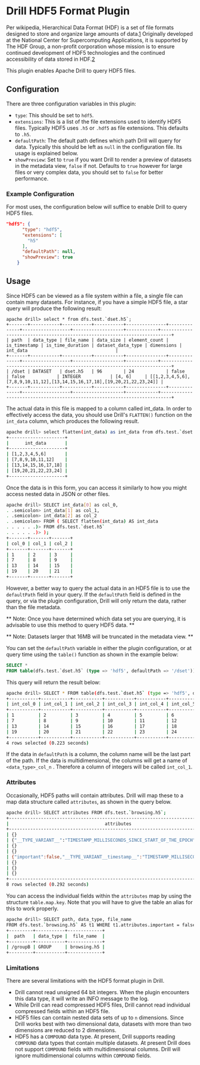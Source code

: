 # Drill HDF5 Format Plugin
Per wikipedia, Hierarchical Data Format (HDF) is a set of file formats designed to store and organize large amounts of data.[1] Originally developed at the National Center for
 Supercomputing Applications, it is supported by The HDF Group, a non-profit corporation whose mission is to ensure continued development of HDF5 technologies and the continued
  accessibility of data stored in HDF.[2]

This plugin enables Apache Drill to query HDF5 files.

## Configuration
There are three configuration variables in this plugin:
* `type`: This should be set to `hdf5`.
* `extensions`: This is a list of the file extensions used to identify HDF5 files. Typically HDF5 uses `.h5` or `.hdf5` as file extensions. This defaults to `.h5`.
* `defaultPath`: The default path defines which path Drill will query for data. Typically this should be left as `null` in the configuration file. Its usage is explained below.
* `showPreview`: Set to `true` if you want Drill to render a preview of datasets in the metadata view, `false` if not.  Defaults to `true` however for large files or very 
  complex data, you should set to `false` for better performance.

### Example Configuration
For most uses, the configuration below will suffice to enable Drill to query HDF5 files.
```json
"hdf5": {
      "type": "hdf5",
      "extensions": [
        "h5"
      ],
      "defaultPath": null,
      "showPreview": true
    }
```
## Usage
Since HDF5 can be viewed as a file system within a file, a single file can contain many datasets. For instance, if you have a simple HDF5 file, a star query will produce the following result:
```
apache drill> select * from dfs.test.`dset.h5`;
+-------+-----------+-----------+-----------+---------------+--------------+------------------+-------------------+------------+--------------------------------------------------------------------------+
| path  | data_type | file_name | data_size | element_count | is_timestamp | is_time_duration | dataset_data_type | dimensions |                                 int_data                                 |
+-------+-----------+-----------+-----------+---------------+--------------+------------------+-------------------+------------+--------------------------------------------------------------------------+
| /dset | DATASET   | dset.h5   | 96        | 24            | false        | false            | INTEGER           | [4, 6]     | [[1,2,3,4,5,6],[7,8,9,10,11,12],[13,14,15,16,17,18],[19,20,21,22,23,24]] |
+-------+-----------+-----------+-----------+---------------+--------------+------------------+-------------------+------------+--------------------------------------------------------------------------+
```
The actual data in this file is mapped to a column called int_data. In order to effectively access the data, you should use Drill's `FLATTEN()` function on the `int_data` column, which produces the following result.

```bash
apache drill> select flatten(int_data) as int_data from dfs.test.`dset.h5`;
+---------------------+
|      int_data       |
+---------------------+
| [1,2,3,4,5,6]       |
| [7,8,9,10,11,12]    |
| [13,14,15,16,17,18] |
| [19,20,21,22,23,24] |
+---------------------+
```
Once the data is in this form, you can access it similarly to how you might access nested data in JSON or other files. 

```bash
apache drill> SELECT int_data[0] as col_0,
. .semicolon> int_data[1] as col_1,
. .semicolon> int_data[2] as col_2
. .semicolon> FROM ( SELECT flatten(int_data) AS int_data
. . . . . .)> FROM dfs.test.`dset.h5`
. . . . . .)> );
+-------+-------+-------+
| col_0 | col_1 | col_2 |
+-------+-------+-------+
| 1     | 2     | 3     |
| 7     | 8     | 9     |
| 13    | 14    | 15    |
| 19    | 20    | 21    |
+-------+-------+-------+
```

However, a better way to query the actual data in an HDF5 file is to use the `defaultPath` field in your query. If the `defaultPath` field is defined in the query, or via
 the plugin configuration, Drill will only return the data, rather than the file metadata.
 
 ** Note: Once you have determined which data set you are querying, it is advisable to use this method to query HDF5 data. **
 
 ** Note: Datasets larger that 16MB will be truncated in the metadata view. **
 
 You can set the `defaultPath` variable in either the plugin configuration, or at query time using the `table()` function as shown in the example below:
 
 ```sql
SELECT * 
FROM table(dfs.test.`dset.h5` (type => 'hdf5', defaultPath => '/dset'))
```
 This query will return the result below:
 
 ```bash
 apache drill> SELECT * FROM table(dfs.test.`dset.h5` (type => 'hdf5', defaultPath => '/dset'));
 +-----------+-----------+-----------+-----------+-----------+-----------+
 | int_col_0 | int_col_1 | int_col_2 | int_col_3 | int_col_4 | int_col_5 |
 +-----------+-----------+-----------+-----------+-----------+-----------+
 | 1         | 2         | 3         | 4         | 5         | 6         |
 | 7         | 8         | 9         | 10        | 11        | 12        |
 | 13        | 14        | 15        | 16        | 17        | 18        |
 | 19        | 20        | 21        | 22        | 23        | 24        |
 +-----------+-----------+-----------+-----------+-----------+-----------+
 4 rows selected (0.223 seconds)

```

If the data in `defaultPath` is a column, the column name will be the last part of the path. If the data is multidimensional, the columns will get a name of `<data_type>_col_n`
. Therefore a column of integers will be called `int_col_1`.

### Attributes
Occasionally, HDF5 paths will contain attributes. Drill will map these to a map data structure called `attributes`, as shown in the query below.
```bash
apache drill> SELECT attributes FROM dfs.test.`browsing.h5`;
+----------------------------------------------------------------------------------+
|                                    attributes                                    |
+----------------------------------------------------------------------------------+
| {}                                                                               |
| {"__TYPE_VARIANT__":"TIMESTAMP_MILLISECONDS_SINCE_START_OF_THE_EPOCH"}           |
| {}                                                                               |
| {}                                                                               |
| {"important":false,"__TYPE_VARIANT__timestamp__":"TIMESTAMP_MILLISECONDS_SINCE_START_OF_THE_EPOCH","timestamp":1550033296762} |
| {}                                                                               |
| {}                                                                               |
| {}                                                                               |
+----------------------------------------------------------------------------------+
8 rows selected (0.292 seconds)
```
You can access the individual fields within the `attributes` map by using the structure `table.map.key`. Note that you will have to give the table an alias for this to work properly.
```bash
apache drill> SELECT path, data_type, file_name
FROM dfs.test.`browsing.h5` AS t1 WHERE t1.attributes.important = false;
+---------+-----------+-------------+
|  path   | data_type |  file_name  |
+---------+-----------+-------------+
| /groupB | GROUP     | browsing.h5 |
+---------+-----------+-------------+
```

### Limitations
There are several limitations with the HDF5 format plugin in Drill.
* Drill cannot read unsigned 64 bit integers. When the plugin encounters this data type, it will write an INFO message to the log.
* While Drill can read compressed HDF5 files, Drill cannot read individual compressed fields within an HDF5 file.
* HDF5 files can contain nested data sets of up to `n` dimensions. Since Drill works best with two dimensional data, datasets with more than two dimensions are reduced to 2
 dimensions.
 * HDF5 has a `COMPOUND` data type. At present, Drill supports reading `COMPOUND` data types that contain multiple datasets. At present Drill does not support `COMPOUND` fields
  with multidimensional columns. Drill will ignore multidimensional columns within `COMPOUND` fields.
 
 [1]: https://en.wikipedia.org/wiki/Hierarchical_Data_Format
 [2]: https://www.hdfgroup.org
